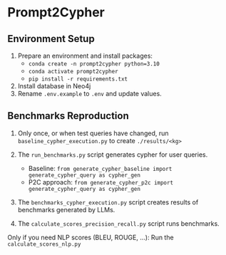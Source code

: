 # Prompt2Cypher

## Environment Setup

1. Prepare an environment and install packages:
   - `conda create -n prompt2cypher python=3.10`
   - `conda activate prompt2cypher`
   - `pip install -r requirements.txt`
2. Install database in Neo4j
3. Rename `.env.example` to `.env` and update values.

## Benchmarks Reproduction

1. Only once, or when test queries have changed, run `baseline_cypher_execution.py` to create `./results/<kg>`

2. The `run_benchmarks.py` script generates cypher for user queries.
    - Baseline: `from generate_cypher_baseline import generate_cypher_query as cypher_gen`
    - P2C approach: `from generate_cypher_p2c import generate_cypher_query as cypher_gen`
  
3. The `benchmarks_cypher_execution.py` script creates results of benchmarks generated by LLMs.

4. The `calculate_scores_precision_recall.py` script runs benchmarks.

Only if you need NLP scores (BLEU, ROUGE, ...): Run the `calculate_scores_nlp.py`
